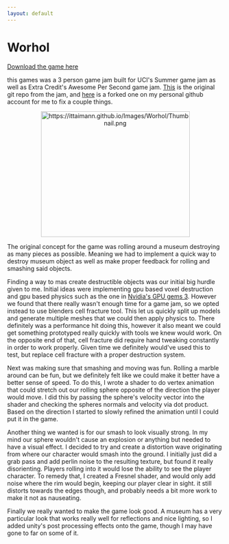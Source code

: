 ```yaml
---
layout: default
---
```


# Worhol

<a href="https://ittaimann.github.io/Games/Worhol.zip" download>Download the game here</a>

this games was a 3 person game jam built for UCI's Summer game jam as well as Extra Credit's
Awesome Per Second game jam. [This](https://github.com/GDFauxtrot/AwesomePerSecond) is the original git repo from the jam, and [here](https://github.com/Ittaimann/Worhol) is a forked one on my personal github account for me to fix a couple things.

<body>
 <div style="text-align: center;">
  <img src="https://ittaimann.github.io/Images/Worhol/Thumbnail.png" alt="https://ittaimann.github.io/Images/Worhol/Thumbnail.png" width="347" height="293" align="center">
  </div>
</body>

The original concept for the game was rolling around a museum destroying as many pieces as possible. Meaning we had to implement a quick way to destroy museum object as well as make proper feedback for rolling and smashing said objects.

Finding a way to mas create destructible objects was our initial big hurdle given to me. Initial ideas were implementing gpu based voxel destruction and gpu based physics such as the one in [Nvidia's GPU gems 3](https://developer.nvidia.com/gpugems/GPUGems3/gpugems3_ch29.html). However we found that there really wasn't enough time for a game jam, so we opted instead to use blenders cell fracture tool. This let us quickly split up models and generate multiple meshes that we could then apply physics to. There definitely was a performance hit doing this, however it also meant we could get something prototyped really quickly with tools we knew would work. On the opposite end of that, cell fracture did require hand tweaking constantly in order to work properly. Given time we definitely would've used this to test, but replace cell fracture with a proper destruction system.

Next was making sure that smashing and moving was fun. Rolling a marble around can be fun, but we definitely felt like we could make it better have a better sense of speed. To do this, I wrote a shader to do vertex animation that could stretch out our rolling sphere opposite of the direction the player would move. I did this by passing the sphere's velocity vector into the shader and checking the spheres normals and velocity via dot product. Based on the direction I started to slowly refined the animation until I could put it in the game.

Another thing we wanted is for our smash to look visually strong. In my mind our sphere wouldn't cause an explosion or anything but needed to have a visual effect. I decided to try and create a distortion wave originating from where our character would smash into the ground. I initially just did a grab pass and add perlin noise to the resulting texture, but found it really disorienting. Players rolling into it would lose the ability to see the player character. To remedy that, I created a Fresnel shader, and would only add noise where the rim would begin, keeping our player clear in sight. it still distorts towards the edges though, and probably needs a bit more work to make it not as nauseating.

Finally we really wanted to make the game look good. A museum has a very particular look that works really well for reflections and nice lighting, so I added unity's post processing effects onto the game, though I may have gone to far on some of it.